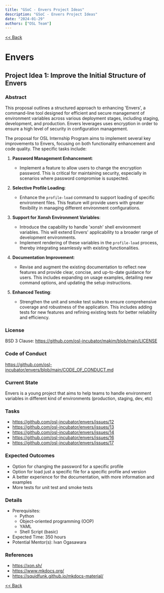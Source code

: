 ```yaml
---
title: "GSoC - Envers Project Ideas"
description: "GSoC - Envers Project Ideas"
date: "2024-01-29"
authors: ["OSL Team"]
---
```


[&lt;&lt; Back](/programs/internship/gsoc)

# Envers

## Project Idea 1: Improve the Initial Structure of Envers

### Abstract

This proposal outlines a structured approach to enhancing 'Envers', a
command-line tool designed for efficient and secure management of environment
variables across various deployment stages, including staging, development, and
production. Envers leverages uses encryption in order to ensure a high level of
security in configuration management.

The proposal for OSL Internship Program aims to implement several key
improvements to Envers, focusing on both functionality enhancement and code
quality. The specific tasks include:

1. **Password Management Enhancement**:

   - Implement a feature to allow users to change the encryption password. This
     is critical for maintaining security, especially in scenarios where
     password compromise is suspected.

2. **Selective Profile Loading**:

   - Enhance the `profile-load` command to support loading of specific
     environment files. This feature will provide users with greater flexibility
     in managing different environment configurations.

3. **Support for Xonsh Environment Variables**:

   - Introduce the capability to handle 'xonsh' shell environment variables.
     This will extend Envers' applicability to a broader range of development
     environments.
   - Implement rendering of these variables in the `profile-load` process,
     thereby integrating seamlessly with existing functionalities.

4. **Documentation Improvement**:

   - Revise and augment the existing documentation to reflect new features and
     provide clear, concise, and up-to-date guidance for users. This includes
     expanding on usage examples, detailing new command options, and updating
     the setup instructions.

5. **Enhanced Testing**:
   - Strengthen the unit and smoke test suites to ensure comprehensive coverage
     and robustness of the application. This includes adding tests for new
     features and refining existing tests for better reliability and efficiency.

### License

BSD 3 Clause: https://github.com/osl-incubator/makim/blob/main/LICENSE

### Code of Conduct

https://github.com/osl-incubator/envers/blob/main/CODE_OF_CONDUCT.md

### Current State

Envers is a young project that aims to help teams to handle environment
variables in different kind of environments (production, staging, dev, etc)

### Tasks

- https://github.com/osl-incubator/envers/issues/12
- https://github.com/osl-incubator/envers/issues/13
- https://github.com/osl-incubator/envers/issues/14
- https://github.com/osl-incubator/envers/issues/16
- https://github.com/osl-incubator/envers/issues/17

### Expected Outcomes

- Option for changing the password for a specific profile
- Option for load just a specific file for a specific profile and version
- A better experience for the documentation, with more information and examples
- More tests for unit test and smoke tests

### Details

- Prerequisites:
    - Python
    - Object-oriented programming (OOP)
    - YAML
    - Shell Script (basic)
- Expected Time: 350 hours
- Potential Mentor(s): Ivan Ogasawara

### References

- https://xon.sh/
- https://www.mkdocs.org/
- https://squidfunk.github.io/mkdocs-material/


[&lt;&lt; Back](/programs/internship/gsoc)
